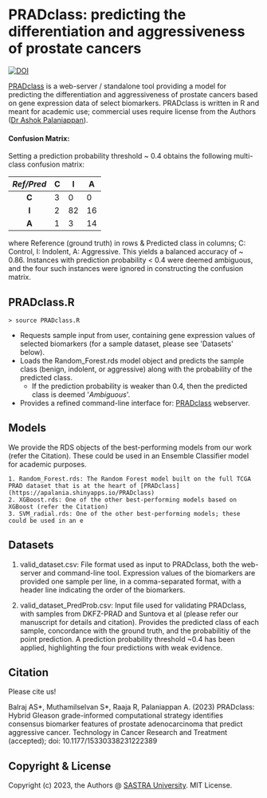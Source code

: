 
# PRADclass: predicting the differentiation and aggressiveness of prostate cancers

[![DOI](https://zenodo.org/badge/DOI/10.5281/zenodo.7844579.svg)](https://doi.org/10.5281/zenodo.7844579)

[PRADclass](https://apalania.shinyapps.io/PRADclass) is a web-server / standalone tool providing a model for predicting the differentiation and aggressiveness of prostate cancers based on gene expression data of select biomarkers. PRADclass is written in R and meant for academic use; commercial uses require license from the Authors ([Dr Ashok Palaniappan](mailto:apalania@scbt.sastra.edu)). 

#### Confusion Matrix: 
Setting a prediction probability threshold ~ 0.4 obtains the following multi-class confusion matrix: 

| *Ref/Pred* |C  |I  |A  |
|:---:|---|---|---|
| __C__ |3  |0  |0  |
| __I__ | 2 |82 |16 |
| __A__ | 1 |3  |14 |

where Reference (ground truth) in rows & Predicted class in columns; C: Control, I: Indolent, A: Aggressive.
This yields a balanced accuracy of ~  0.86. Instances with prediction probability < 0.4 were deemed ambiguous, and the four such instances were ignored in constructing the confusion matrix. 


PRADclass.R
------------

    > source PRADclass.R
    
* Requests sample input from user, containing gene expression values of selected biomarkers (for a sample dataset, please see 'Datasets' below).
* Loads the Random_Forest.rds model object and predicts the sample class (benign, indolent, or aggressive) along with the probability of the predicted class. 
	- If the prediction probability is weaker than 0.4, then the predicted class is deemed '_Ambiguous_'. 
* Provides a refined command-line interface for: [PRADclass](https://apalania.shinyapps.io/PRADclass) webserver.
    
Models
-------

We provide the RDS objects of the best-performing models from our work (refer the Citation). These could be used in an Ensemble Classifier model for academic purposes.
	
    1. Random_Forest.rds: The Random Forest model built on the full TCGA PRAD dataset that is at the heart of [PRADclass](https://apalania.shinyapps.io/PRADclass)
    2. XGBoost.rds: One of the other best-performing models based on XGBoost (refer the Citation)
    3. SVM_radial.rds: One of the other best-performing models; these could be used in an e 


Datasets
--------
    
1. valid_dataset.csv: File format used as input to PRADclass, both the web-server and command-line tool. Expression values of the biomarkers are provided one sample per line, in a comma-separated format, with a header line indicating the order of the biomarkers. 
        
2. valid_dataset_PredProb.csv: Input file used for validating PRADclass, with samples from DKFZ-PRAD and Suntova et al (please refer our manuscript for details and citation). Provides the predicted class of each sample, concordance with the ground truth, and the probabilitiy of the point prediction. A prediction probability threshold ~0.4 has been applied, highlighting the four predictions with weak evidence.  
        
Citation
----------

Please cite us!

Balraj AS*, Muthamilselvan S*, Raaja R, Palaniappan A. (2023) PRADclass: Hybrid Gleason grade-informed computational strategy identifies consensus biomarker features of prostate adenocarcinoma that predict aggressive cancer. Technology in Cancer Research and Treatment (accepted); doi: 10.1177/15330338231222389

Copyright & License
-------------------

Copyright (c) 2023, the Authors @ [SASTRA University](https://www.sastra.edu). MIT License. 


